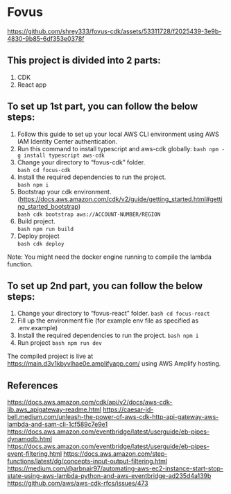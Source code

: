 # Fovus


https://github.com/shrey333/fovus-cdk/assets/53311728/f2025439-3e9b-4830-9b85-6df353e0378f



## This project is divided into 2 parts:

1. CDK
2. React app

## To set up 1st part, you can follow the below steps:

1. Follow this guide to set up your local AWS CLI environment using AWS IAM Identity Center authentication.
2. Run this command to install typescript and aws-cdk globally:
   `bash npm -g install typescript aws-cdk `
3. Change your directory to “fovus-cdk” folder.  
   `bash cd focus-cdk`
4. Install the required dependencies to run the project.  
   `bash npm i`
5. Bootstrap your cdk environment. (<https://docs.aws.amazon.com/cdk/v2/guide/getting_started.html#getting_started_bootstrap>)  
   `bash cdk bootstrap aws://ACCOUNT-NUMBER/REGION`
6. Build project.  
   `bash npm run build`
7. Deploy project  
   `bash cdk deploy`

Note: You might need the docker engine running to compile the lambda function.

## To set up 2nd part, you can follow the below steps:

1. Change your directory to “fovus-react” folder.
   `bash cd focus-react`
2. Fill up the environment file (for example env file as specified as .env.example)
3. Install the required dependencies to run the project.
   `bash npm i`
4. Run project
   `bash npm run dev`

The compiled project is live at <https://main.d3v1kbyvlhae0e.amplifyapp.com/> using AWS Amplify hosting.

## References

https://docs.aws.amazon.com/cdk/api/v2/docs/aws-cdk-lib.aws_apigateway-readme.html
https://caesar-jd-bell.medium.com/unleash-the-power-of-aws-cdk-http-api-gateway-aws-lambda-and-sam-cli-1cf589c7e9e1
https://docs.aws.amazon.com/eventbridge/latest/userguide/eb-pipes-dynamodb.html
https://docs.aws.amazon.com/eventbridge/latest/userguide/eb-pipes-event-filtering.html
https://docs.aws.amazon.com/step-functions/latest/dg/concepts-input-output-filtering.html
https://medium.com/@arbnair97/automating-aws-ec2-instance-start-stop-state-using-aws-lambda-python-and-aws-eventbridge-ad235d4a139b
https://github.com/aws/aws-cdk-rfcs/issues/473
